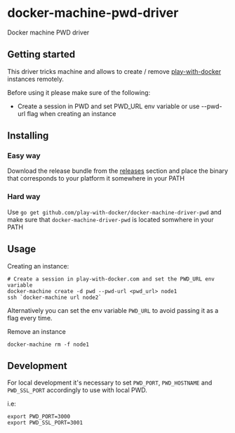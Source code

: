 # docker-machine-pwd-driver

Docker machine PWD driver


## Getting started

This driver tricks machine and allows to create / remove [play-with-docker](http://play-with-docker.com) instances remotely.

Before using it please make sure of the following:

- Create a session in PWD and set PWD_URL env variable or use --pwd-url flag when creating an instance


## Installing

### Easy way

Download the release bundle from the [releases](https://github.com/play-with-docker/docker-machine-driver-pwd/releases) section and place the binary that corresponds to your platform it somewhere in your PATH



### Hard way

Use `go get github.com/play-with-docker/docker-machine-driver-pwd` and make sure that
`docker-machine-driver-pwd` is located somwhere in your PATH



## Usage

Creating an instance:

```
# Create a session in play-with-docker.com and set the PWD_URL env variable
docker-machine create -d pwd --pwd-url <pwd_url> node1
ssh `docker-machine url node2`
```

Alternatively you can set the env variable `PWD_URL` to avoid passing it as a flag every time.


Remove an instance


```
docker-machine rm -f node1
```

## Development

For local development it's necessary to set `PWD_PORT`, `PWD_HOSTNAME` and `PWD_SSL_PORT`
accordingly to use with local PWD.

i.e:

```
export PWD_PORT=3000
export PWD_SSL_PORT=3001
```

